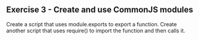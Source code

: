 ## Exercise 3 - Create and use CommonJS modules

Create a script that uses module.exports to export a function.
Create another script that uses require() to import the function and then calls it.